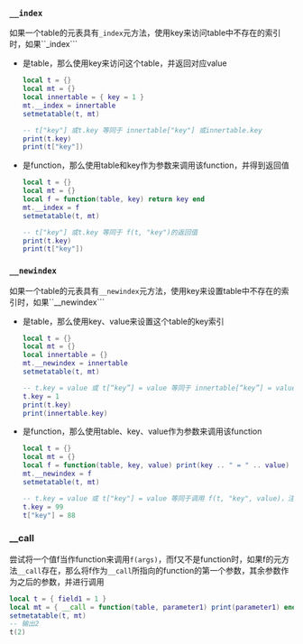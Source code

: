 ### ```__index```

如果一个table的元表具有```_index```元方法，使用key来访问table中不存在的索引时，如果``_index```

- 是table，那么使用key来访问这个table，并返回对应value

  ``` lua
  local t = {}
  local mt = {}
  local innertable = { key = 1 }
  mt.__index = innertable
  setmetatable(t, mt)
  
  -- t["key"] 或t.key 等同于 innertable["key"] 或innertable.key
  print(t.key)
  print(t["key"])
  ```

- 是function，那么使用table和key作为参数来调用该function，并得到返回值

  ```lua
  local t = {}
  local mt = {}
  local f = function(table, key) return key end
  mt.__index = f
  setmetatable(t, mt)
  
  -- t["key"] 或t.key 等同于 f(t, "key")的返回值
  print(t.key)
  print(t["key"])
  ```

### ```__newindex```

如果一个table的元表具有```__newindex```元方法，使用key来设置table中不存在的索引时，如果``__newindex```

- 是table，那么使用key、value来设置这个table的key索引

  ```lua
  local t = {}
  local mt = {}
  local innertable = {}
  mt.__newindex = innertable
  setmetatable(t, mt)
  
  -- t.key = value 或 t[“key”] = value 等同于 innertable[“key”] = value，而t.key并没有被设置。如果要设置t.key只能通过rawset(t, key, value)
  t.key = 1
  print(t.key)
  print(innertable.key)

- 是function，那么使用table、key、value作为参数来调用该function

  ``` lua
  local t = {}
  local mt = {}
  local f = function(table, key, value) print(key .. " = " .. value) end
  mt.__newindex = f
  setmetatable(t, mt)
  
  -- t.key = value 或 t["key"] = value 等同于调用 f(t, "key", value)，注意赋值表达式没有返回值
  t.key = 99
  t["key"] = 88
  ```


### __call

尝试将一个值f当作function来调用```f(args)```，而f又不是function时，如果f的元方法```__call```存在，那么将f作为```__call```所指向的function的第一个参数，其余参数作为之后的参数，并进行调用

``` lua
local t = { field1 = 1 }
local mt = { __call = function(table, parameter1) print(parameter1) end }
setmetatable(t, mt)
-- 输出2
t(2)
```

